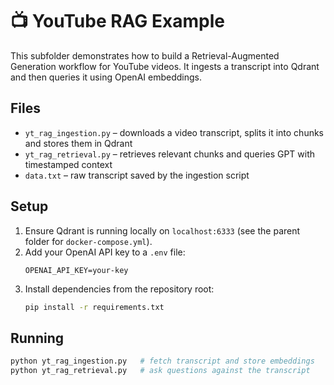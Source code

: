 # 📺 YouTube RAG Example

This subfolder demonstrates how to build a Retrieval-Augmented Generation workflow for YouTube videos. It ingests a transcript into Qdrant and then queries it using OpenAI embeddings.

## Files

- `yt_rag_ingestion.py` – downloads a video transcript, splits it into chunks and stores them in Qdrant
- `yt_rag_retrieval.py` – retrieves relevant chunks and queries GPT with timestamped context
- `data.txt` – raw transcript saved by the ingestion script

## Setup

1. Ensure Qdrant is running locally on `localhost:6333` (see the parent folder for `docker-compose.yml`).
2. Add your OpenAI API key to a `.env` file:
   ```
   OPENAI_API_KEY=your-key
   ```
3. Install dependencies from the repository root:
   ```bash
   pip install -r requirements.txt
   ```

## Running

```bash
python yt_rag_ingestion.py   # fetch transcript and store embeddings
python yt_rag_retrieval.py   # ask questions against the transcript
```

